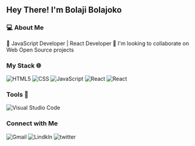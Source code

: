 ## Hey There! I'm Bolaji Bolajoko
### 💻 About Me
🌱 JavaScript Developer | React Developer
👯 I'm looking to collaborate on Web Open Source projects

### My Stack 🌐
  ![HTML5](https://img.shields.io/badge/-HTML5-333333?style=flat&logo=HTML5)
  ![CSS](https://img.shields.io/badge/-CSS-333333?style=flat&logo=CSS3&logoColor=1572B6)
  ![JavaScript](https://img.shields.io/badge/-JavaScript-333333?style=flat&logo=javascript)
  ![React](https://img.shields.io/badge/-React-333333?style=flat&logo=react)
  ![React](https://img.shields.io/badge/-Tailwind-333333?style=flat&logo=tailwindcss)
### Tools 🔧
  ![Visual Studio Code](https://img.shields.io/badge/-Visual%20Studio%20Code-333333?style=flat&logo=visual-studio-code&logoColor=007ACC)
### Connect with Me
![Gmail](https://img.shields.io/badge/Gmail-D14836?style=for-the-badge&logo=gmail&logoColor=white)
![Lindkln](https://img.shields.io/badge/LinkedIn-0077B5?style=for-the-badge&logo=linkedin&logoColor=white)
![twitter](https://img.shields.io/badge/Twitter-1DA1F2?style=for-the-badge&logo=twitter&logoColor=white)


